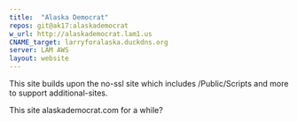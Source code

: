 ```yaml
---
title:  "Alaska Democrat"
repos: git@ak17:alaskademocrat
w_url: http://alaskademocrat.lam1.us
CNAME_target: larryforalaska.duckdns.org
server: LAM AWS
layout: website
---
```


This site builds upon the no-ssl site which includes /Public/Scripts and
more to support additional-sites.

This site alaskademocrat.com for a while?
